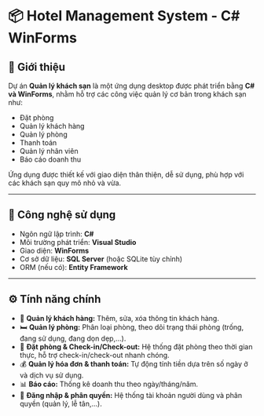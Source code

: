 # 📦 Hotel Management System - C# WinForms

## 🏨 Giới thiệu

Dự án **Quản lý khách sạn** là một ứng dụng desktop được phát triển bằng **C# và WinForms**, nhằm hỗ trợ các công việc quản lý cơ bản trong khách sạn như:
- Đặt phòng
- Quản lý khách hàng
- Quản lý phòng
- Thanh toán
- Quản lý nhân viên
- Báo cáo doanh thu

Ứng dụng được thiết kế với giao diện thân thiện, dễ sử dụng, phù hợp với các khách sạn quy mô nhỏ và vừa.

---

## 🔧 Công nghệ sử dụng

- Ngôn ngữ lập trình: **C#**
- Môi trường phát triển: **Visual Studio**
- Giao diện: **WinForms**
- Cơ sở dữ liệu: **SQL Server** (hoặc SQLite tùy chỉnh)
- ORM (nếu có): **Entity Framework**

---

## ⚙️ Tính năng chính

- 👤 **Quản lý khách hàng:** Thêm, sửa, xóa thông tin khách hàng.
- 🛏️ **Quản lý phòng:** Phân loại phòng, theo dõi trạng thái phòng (trống, đang sử dụng, đang dọn dẹp,...).
- 📅 **Đặt phòng & Check-in/Check-out:** Hệ thống đặt phòng theo thời gian thực, hỗ trợ check-in/check-out nhanh chóng.
- 💰 **Quản lý hóa đơn & thanh toán:** Tự động tính tiền dựa trên số ngày ở và dịch vụ sử dụng.
- 📊 **Báo cáo:** Thống kê doanh thu theo ngày/tháng/năm.
- 🔐 **Đăng nhập & phân quyền:** Hệ thống tài khoản người dùng và phân quyền (quản lý, lễ tân,...).

